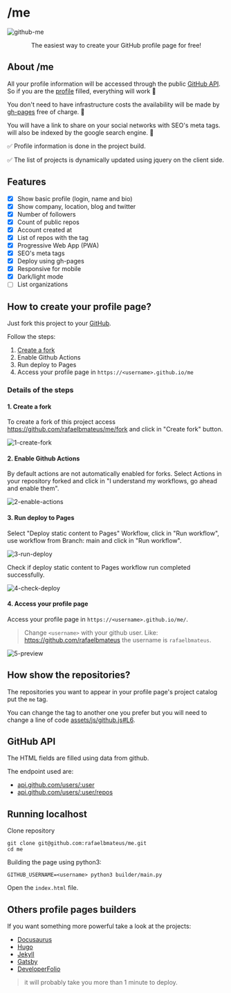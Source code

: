 # /me

![github-me](https://user-images.githubusercontent.com/8009492/184020692-1ed045a6-ebf5-423c-a556-7a1dd729b9cb.gif)
<p align="center">The easiest way to create your GitHub profile page for free!</p>

## About /me

All your profile information will be accessed through the public
[GitHub API](https://docs.github.com/en/rest).
So if you are the [profile](https://github.com/settings/profile) filled,
everything will work 🎒

You don't need to have infrastructure costs the availability will be made by
[gh-pages](https://docs.github.com/en/pages/getting-started-with-github-pages/creating-a-github-pages-site) free of charge. 🤑

You will have a link to share on your social networks with SEO's meta tags.
will also be indexed by the google search engine. 🚀

✅ Profile information is done in the project build.

✅ The list of projects is dynamically updated using jquery on the client side.

## Features

- [x] Show basic profile (login, name and bio)
- [x] Show company, location, blog and twitter
- [x] Number of followers
- [x] Count of public repos
- [x] Account created at
- [x] List of repos with the tag
- [x] Progressive Web App (PWA)
- [x] SEO's meta tags
- [x] Deploy using gh-pages
- [x] Responsive for mobile
- [x] Dark/light mode
- [ ] List organizations

## How to create your profile page?

Just fork this project to your [GitHub](https://github.com).

Follow the steps:

1. [Create a fork](https://github.com/rafaelbmateus/me/fork)
2. Enable Github Actions
3. Run deploy to Pages
4. Access your profile page in `https://<username>.github.io/me`

### Details of the steps

#### 1. Create a fork

To create a fork of this project access
https://github.com/rafaelbmateus/me/fork
and click in "Create fork" button.

![1-create-fork](https://user-images.githubusercontent.com/8009492/183292845-e8f86d3e-c596-4212-9924-44298df7d063.png)

#### 2. Enable Github Actions

By default actions are not automatically enabled for forks.
Select Actions in your repository forked and click in
"I understand my workflows, go ahead and enable them".

![2-enable-actions](https://user-images.githubusercontent.com/8009492/183292858-e7c7d341-b2b4-4b12-8f70-11347ccc1820.png)

#### 3. Run deploy to Pages

Select "Deploy static content to Pages" Workflow,
click in "Run workflow", use workflow from Branch: main
and click in "Run workflow".

![3-run-deploy](https://user-images.githubusercontent.com/8009492/183292862-88981f49-1f68-420c-88f2-d11f57f340e4.png)

Check if deploy static content to Pages workflow
run completed successfully.

![4-check-deploy](https://user-images.githubusercontent.com/8009492/183292869-b9a0c403-7988-4d1c-aab1-d80d055bbbf2.png)

#### 4. Access your profile page

Access your profile page
in `https://<username>.github.io/me/`.

> Change `<username>` with your github user. Like: https://github.com/rafaelbmateus
  the username is `rafaelbmateus`.
  
![5-preview](https://user-images.githubusercontent.com/8009492/184021181-a8d9c906-260c-4673-9265-32b9b7d45325.png)

## How show the repositories?

The repositories you want to appear in your profile page's project catalog put the `me` tag.

You can change the tag to another one you prefer
but you will need to change a line of code
[assets/js/github.js#L6](https://github.com/rafaelbmateus/me/blob/main/assets/js/github.js#L6).

## GitHub API

The HTML fields are filled using data from github.

The endpoint used are:

- [api.github.com/users/:user](https://api.github.com/users/rafaelbmateus)
- [api.github.com/users/:user/repos](https://api.github.com/users/rafaelbmateus/repos)

## Running localhost

Clone repository

```console
git clone git@github.com:rafaelbmateus/me.git
cd me
```

Building the page using python3:

```console
GITHUB_USERNAME=<username> python3 builder/main.py
```

Open the `index.html` file.

## Others profile pages builders

If you want something more powerful take a look at the projects:

- [Docusaurus](https://docusaurus.io)
- [Hugo](https://gohugo.io)
- [Jekyll](https://jekyllrb.com)
- [Gatsby](https://www.gatsbyjs.com)
- [DeveloperFolio](https://github.com/saadpasta/developerFolio)

> it will probably take you more than 1 minute to deploy.
